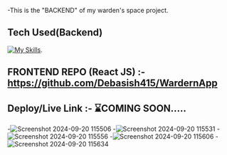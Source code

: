 -This is the "BACKEND" of my warden's space project.    

## Tech Used(Backend)
[![My Skills](https://skillicons.dev/icons?i=nodejs,expressjs,postgres)](https://skillicons.dev).
## FRONTEND REPO (React JS) :- https://github.com/Debasish415/WardernApp 
## Deploy/Live Link :- ⌛COMING SOON.....


-![Screenshot 2024-09-20 115506](https://github.com/user-attachments/assets/e98484fa-70c9-4c32-9b30-1adbd89dd5f6)
-![Screenshot 2024-09-20 115531](https://github.com/user-attachments/assets/d8ce03c6-e880-4e12-8ce6-66ef624b4014)
-![Screenshot 2024-09-20 115556](https://github.com/user-attachments/assets/c315f14a-ae78-49fe-9991-10b1940caebc)
-![Screenshot 2024-09-20 115606](https://github.com/user-attachments/assets/c0510e5b-36ea-4f1d-9335-e7ac9d758b1f)
-![Screenshot 2024-09-20 115634](https://github.com/user-attachments/assets/580d841a-1a9b-4a81-9986-938244c4073b)
